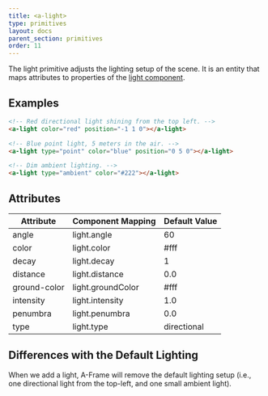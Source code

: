 ```yaml
---
title: <a-light>
type: primitives
layout: docs
parent_section: primitives
order: 11
---
```


The light primitive adjusts the lighting setup of the scene. It is an entity that maps attributes to properties of the [light component](../components/light.md).

## Examples


```html
<!-- Red directional light shining from the top left. -->
<a-light color="red" position="-1 1 0"></a-light>

<!-- Blue point light, 5 meters in the air. -->
<a-light type="point" color="blue" position="0 5 0"></a-light>

<!-- Dim ambient lighting. -->
<a-light type="ambient" color="#222"></a-light>
```

## Attributes

| Attribute    | Component Mapping | Default Value |
| ------------ | ----------------- | ------------- |
| angle        | light.angle       | 60            |
| color        | light.color       | #fff          |
| decay        | light.decay       | 1             |
| distance     | light.distance    | 0.0           |
| ground-color | light.groundColor | #fff          |
| intensity    | light.intensity   | 1.0           |
| penumbra     | light.penumbra    | 0.0           |
| type         | light.type        | directional   |

## Differences with the Default Lighting

When we add a light, A-Frame will remove the default lighting setup (i.e., one directional light from the top-left, and one small ambient light).
